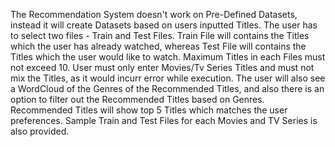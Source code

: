 The Recommendation System doesn't work on Pre-Defined Datasets, instead it will create Datasets based on users inputted Titles.
The user has to select two files - Train and Test Files. 
Train File will contains the Titles which the user has already watched, whereas Test File will contains the Titles which the user would like to watch.
Maximum Titles in each Files must not exceed 10.
User must only enter Movies/Tv Series Titles and must not mix the Titles, as it would incurr error while execution.
The user will also see a WordCloud of the Genres of the Recommended Titles, and also there is an option to filter out the Recommended Titles based on Genres.
Recommended Titles will show top 5 Titles which matches the user preferences.
Sample Train and Test Files for each Movies and TV Series is also provided. 
